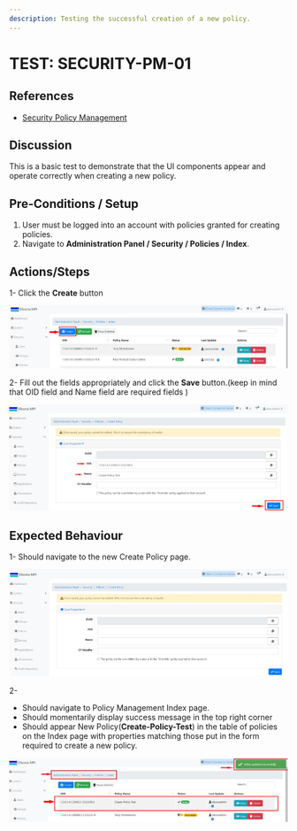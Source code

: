 ```yaml
---
description: Testing the successful creation of a new policy.
---
```


# TEST: SECURITY-PM-01

## References

* [Security Policy Management](broken-reference)

## Discussion

This is a basic test to demonstrate that the UI components appear and operate correctly when creating a new policy.

## Pre-Conditions / Setup

1. User must be logged into an account with policies granted for creating policies.
2. Navigate to **Administration Panel / Security / Policies / Index**.

## Actions/Steps

1- Click the **Create** button &#x20;

![](<../../../../../../../../../.gitbook/assets/1 (3).jpg>)

2- Fill out the fields appropriately and click the **Save** button.(keep in mind that  OID field and Name field are required fields )&#x20;

![](<../../../../../../../../../.gitbook/assets/3 (5).jpg>)

## Expected Behaviour

1- Should navigate to the new Create Policy page.

![](<../../../../../../../../../.gitbook/assets/dnld1 (1).jpg>)

2-

* Should navigate to Policy Management Index page.
* Should momentarily display success message in the top right corner
* Should appear New Policy(**Create-Policy-Test**)  in the table of policies on the Index page with properties matching those put in the form required to create a new policy.

![](<../../../../../../../../../.gitbook/assets/4 (1).jpg>)





&#x20;  &#x20;

